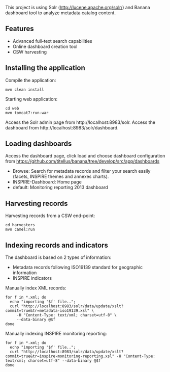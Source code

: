 
This project is using Solr (http://lucene.apache.org/solr/) and Banana dashboard tool to analyze metadata catalog content.

## Features

* Advanced full-text search capabilities
* Online dashboard creation tool
* CSW harvesting


## Installing the application

Compile the application:

```
mvn clean install
```


Starting web application:

```
cd web
mvn tomcat7:run-war
```

Access the Solr admin page from http://localhost:8983/solr.
Access the dashboard from http://localhost:8983/solr/dashboard.

## Loading dashboards

Access the dashboard page, click load and choose dashboard configuration from
https://github.com/titellus/banana/tree/develop/src/app/dashboards

* Browse: Search for metadata records and filter your search easily (facets, INSPIRE themes and annexes charts).
* INSPIRE-Dashboard: Home page
* default: Monitoring reporting 2013 dashboard


## Harvesting records

Harvesting records from a CSW end-point:

```
cd harvesters
mvn camel:run
```


## Indexing records and indicators

The dashboard is based on 2 types of information:
* Metadata records following ISO19139 standard for geographic information
* INSPIRE indicators


Manually index XML records:

```
for f in *.xml; do
  echo "importing '$f' file..";
  curl "http://localhost:8983/solr/data/update/xslt?commit=true&tr=metadata-iso19139.xsl" \
     -H "Content-Type: text/xml; charset=utf-8" \
     --data-binary @$f
done
```

Manually indexing INSPIRE monitoring reporting:

```
for f in *.xml; do
  echo "importing '$f' file..";
  curl "http://localhost:8983/solr/data/update/xslt?commit=true&tr=inspire-monitoring-reporting.xsl" -H "Content-Type: text/xml; charset=utf-8" --data-binary @$f
done
```

